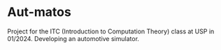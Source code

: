 # Aut-matos
Project for the ITC (Introduction to Computation Theory) class at USP in 01/2024. Developing an automotive simulator.
